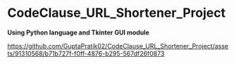 # CodeClause_URL_Shortener_Project


**Using Python language and Tkinter GUI module**



https://github.com/GuptaPratik02/CodeClause_URL_Shortener_Project/assets/91310568/b71b727f-f0ff-4876-b295-567df26f0873

